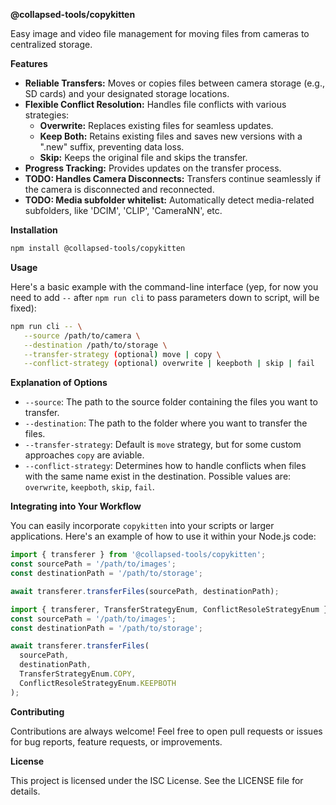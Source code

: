 **@collapsed-tools/copykitten**

Easy image and video file management for moving files from cameras to centralized storage.

**Features**

* **Reliable Transfers:**  Moves or copies files between camera storage (e.g., SD cards) and your designated storage locations.
* **Flexible Conflict Resolution:** Handles file conflicts with various strategies:
    * **Overwrite:** Replaces existing files for seamless updates.
    * **Keep Both:** Retains existing files and saves new versions with a ".new" suffix, preventing data loss.
    * **Skip:** Keeps the original file and skips the transfer.
* **Progress Tracking:** Provides updates on the transfer process.
* **TODO: Handles Camera Disconnects:** Transfers continue seamlessly if the camera is disconnected and reconnected.
* **TODO: Media subfolder whitelist:** Automatically detect media-related subfolders, like 'DCIM', 'CLIP', 'CameraNN', etc.

**Installation**

```bash
npm install @collapsed-tools/copykitten
```

**Usage**

Here's a basic example with the command-line interface (yep, for now you need to add `--` after `npm run cli` to pass parameters down to script, will be fixed):

```bash
npm run cli -- \
   --source /path/to/camera \
   --destination /path/to/storage \
   --transfer-strategy (optional) move | copy \
   --conflict-strategy (optional) overwrite | keepboth | skip | fail 
```

**Explanation of Options**

* `--source`: The path to the source folder containing the files you want to transfer.
* `--destination`: The path to the folder where you want to transfer the files.
* `--transfer-strategy`: Default is `move` strategy, but for some custom approaches `copy` are aviable.
* `--conflict-strategy`: Determines how to handle conflicts when files with the same name exist in the destination. Possible values are: `overwrite`, `keepboth`, `skip`, `fail`.

**Integrating into Your Workflow**

You can easily incorporate `copykitten` into your scripts or larger applications. Here's an example of how to use it within your Node.js code:

```javascript
import { transferer } from '@collapsed-tools/copykitten';
const sourcePath = '/path/to/images';
const destinationPath = '/path/to/storage';

await transferer.transferFiles(sourcePath, destinationPath);
```

```javascript
import { transferer, TransferStrategyEnum, ConflictResoleStrategyEnum } from '@collapsed-tools/copykitten';
const sourcePath = '/path/to/images';
const destinationPath = '/path/to/storage';

await transferer.transferFiles( 
  sourcePath, 
  destinationPath, 
  TransferStrategyEnum.COPY,
  ConflictResoleStrategyEnum.KEEPBOTH 
);
```

**Contributing** 

Contributions are always welcome! Feel free to open pull requests or issues for bug reports, feature requests, or improvements.

**License**

This project is licensed under the ISC License. See the LICENSE file for details.